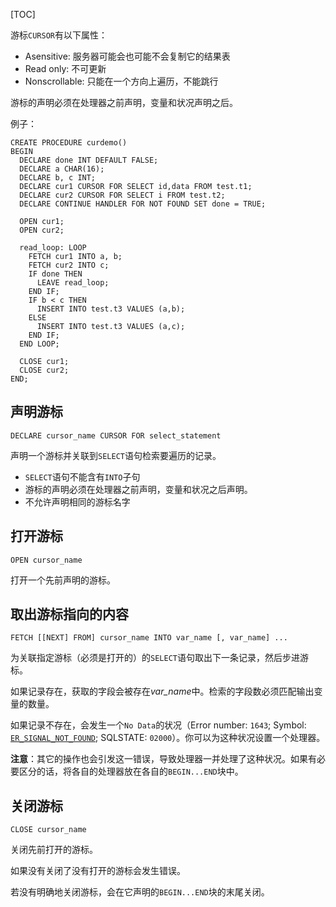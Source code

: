 [TOC]

游标`CURSOR`有以下属性：

- Asensitive: 服务器可能会也可能不会复制它的结果表
- Read only: 不可更新
- Nonscrollable: 只能在一个方向上遍历，不能跳行

游标的声明必须在处理器之前声明，变量和状况声明之后。

例子：

```mysql
CREATE PROCEDURE curdemo()
BEGIN
  DECLARE done INT DEFAULT FALSE;
  DECLARE a CHAR(16);
  DECLARE b, c INT;
  DECLARE cur1 CURSOR FOR SELECT id,data FROM test.t1;
  DECLARE cur2 CURSOR FOR SELECT i FROM test.t2;
  DECLARE CONTINUE HANDLER FOR NOT FOUND SET done = TRUE;

  OPEN cur1;
  OPEN cur2;

  read_loop: LOOP
    FETCH cur1 INTO a, b;
    FETCH cur2 INTO c;
    IF done THEN
      LEAVE read_loop;
    END IF;
    IF b < c THEN
      INSERT INTO test.t3 VALUES (a,b);
    ELSE
      INSERT INTO test.t3 VALUES (a,c);
    END IF;
  END LOOP;

  CLOSE cur1;
  CLOSE cur2;
END;
```

## 声明游标

```mysql
DECLARE cursor_name CURSOR FOR select_statement
```

声明一个游标并关联到`SELECT`语句检索要遍历的记录。

- `SELECT`语句不能含有`INTO`子句
- 游标的声明必须在处理器之前声明，变量和状况之后声明。
- 不允许声明相同的游标名字

## 打开游标

```mysql
OPEN cursor_name
```

打开一个先前声明的游标。

## 取出游标指向的内容

```mysql
FETCH [[NEXT] FROM] cursor_name INTO var_name [, var_name] ...
```

为关联指定游标（必须是打开的）的`SELECT`语句取出下一条记录，然后步进游标。

如果记录存在，获取的字段会被存在*var_name*中。检索的字段数必须匹配输出变量的数量。

如果记录不存在，会发生一个`No Data`的状况（Error number: `1643`; Symbol: [`ER_SIGNAL_NOT_FOUND`](https://dev.mysql.com/doc/refman/5.5/en/server-error-reference.html#error_er_signal_not_found); SQLSTATE: `02000`）。你可以为这种状况设置一个处理器。

**注意**：其它的操作也会引发这一错误，导致处理器一并处理了这种状况。如果有必要区分的话，将各自的处理器放在各自的`BEGIN...END`块中。

## 关闭游标

```mysql
CLOSE cursor_name
```

关闭先前打开的游标。

如果没有关闭了没有打开的游标会发生错误。

若没有明确地关闭游标，会在它声明的`BEGIN...END`块的末尾关闭。